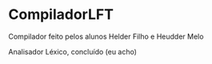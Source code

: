 CompiladorLFT
=============

Compilador feito pelos alunos Helder Filho e Heudder Melo

Analisador Léxico, concluído
(eu acho)
